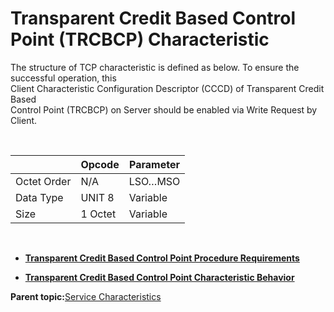 # Transparent Credit Based Control Point \(TRCBCP\) Characteristic

The structure of TCP characteristic is defined as below. To ensure the successful operation, this<br /> Client Characteristic Configuration Descriptor \(CCCD\) of Transparent Credit Based<br /> Control Point \(TRCBCP\) on Server should be enabled via Write Request by Client.

<br />

| |**Opcode**|**Parameter**|
|---|----------|-------------|
|Octet Order|N/A|LSO…MSO|
|Data Type|UNIT 8|Variable|
|Size|1 Octet|Variable|

<br />

-   **[Transparent Credit Based Control Point Procedure Requirements](GUID-1F181859-176C-49AB-A034-34A29131F8ED.md)**  

-   **[Transparent Credit Based Control Point Characteristic Behavior](GUID-48F0E981-B4AA-44DB-9786-B9430664C991.md)**  


**Parent topic:**[Service Characteristics](GUID-5B80F561-1E54-4BC6-9294-B3E75D35AA88.md)

